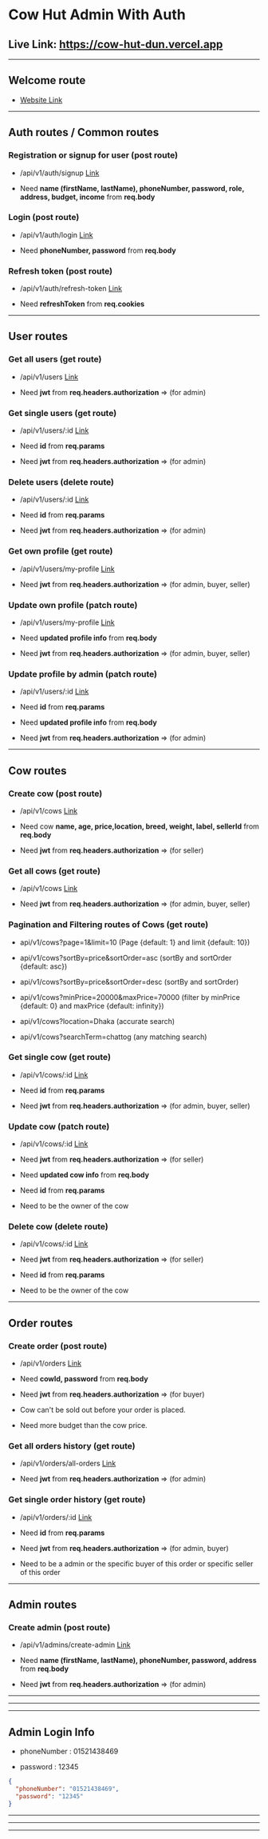 # **Cow Hut Admin With Auth**

## **Live Link: https://cow-hut-dun.vercel.app**

---

## Welcome route

- [Website Link](https://cow-hut-dun.vercel.app)

---

## Auth routes / Common routes

### Registration or signup for user (post route)

- /api/v1/auth/signup [Link](https://cow-hut-dun.vercel.app/api/v1/auth/signup)

- Need **name (firstName, lastName), phoneNumber, password, role, address, budget, income** from **req.body**

### Login (post route)

- /api/v1/auth/login [Link](https://cow-hut-dun.vercel.app/api/v1/auth/login)

- Need **phoneNumber, password** from **req.body**

### Refresh token (post route)

- /api/v1/auth/refresh-token [Link](https://cow-hut-dun.vercel.app/api/v1/auth/refresh-token)

- Need **refreshToken** from **req.cookies**

---

## User routes

### Get all users (get route)

- /api/v1/users [Link](https://cow-hut-dun.vercel.app/api/v1/users)

- Need **jwt** from **req.headers.authorization** => (for admin)

### Get single users (get route)

- /api/v1/users/:id [Link](https://cow-hut-dun.vercel.app/api/v1/users/:id)

- Need **id** from **req.params**

- Need **jwt** from **req.headers.authorization** => (for admin)

### Delete users (delete route)

- /api/v1/users/:id [Link](https://cow-hut-dun.vercel.app/api/v1/users/:id)

- Need **id** from **req.params**

- Need **jwt** from **req.headers.authorization** => (for admin)

### Get own profile (get route)

- /api/v1/users/my-profile [Link](https://cow-hut-dun.vercel.app/api/v1/users/my-profile)

- Need **jwt** from **req.headers.authorization** => (for admin, buyer, seller)

### Update own profile (patch route)

- /api/v1/users/my-profile [Link](https://cow-hut-dun.vercel.app/api/v1/users/my-profile)

- Need **updated profile info** from **req.body**

- Need **jwt** from **req.headers.authorization** => (for admin, buyer, seller)

### Update profile by admin (patch route)

- /api/v1/users/:id [Link](https://cow-hut-dun.vercel.app/api/v1/users/:id)

- Need **id** from **req.params**

- Need **updated profile info** from **req.body**

- Need **jwt** from **req.headers.authorization** => (for admin)

---

## Cow routes

### Create cow (post route)

- /api/v1/cows [Link](https://cow-hut-dun.vercel.app/api/v1/cows)

- Need cow **name, age, price,location, breed, weight, label, sellerId** from **req.body**

- Need **jwt** from **req.headers.authorization** => (for seller)

### Get all cows (get route)

- /api/v1/cows [Link](https://cow-hut-dun.vercel.app/api/v1/cows)

- Need **jwt** from **req.headers.authorization** => (for admin, buyer, seller)

### Pagination and Filtering routes of Cows (get route)

- api/v1/cows?page=1&limit=10 (Page {default: 1} and limit {default: 10})

- api/v1/cows?sortBy=price&sortOrder=asc (sortBy and sortOrder {default: asc})

- api/v1/cows?sortBy=price&sortOrder=desc (sortBy and sortOrder)

- api/v1/cows?minPrice=20000&maxPrice=70000 (filter by minPrice {default: 0} and maxPrice {default: infinity})

- api/v1/cows?location=Dhaka (accurate search)

- api/v1/cows?searchTerm=chattog (any matching search)

### Get single cow (get route)

- /api/v1/cows/:id [Link](https://cow-hut-dun.vercel.app/api/v1/cows/:id)

- Need **id** from **req.params**

- Need **jwt** from **req.headers.authorization** => (for admin, buyer, seller)

### Update cow (patch route)

- /api/v1/cows/:id [Link](https://cow-hut-dun.vercel.app/api/v1/cows/:id)

- Need **jwt** from **req.headers.authorization** => (for seller)

- Need **updated cow info** from **req.body**

- Need **id** from **req.params**

- Need to be the owner of the cow

### Delete cow (delete route)

- /api/v1/cows/:id [Link](https://cow-hut-dun.vercel.app/api/v1/cows/:id)

- Need **jwt** from **req.headers.authorization** => (for seller)

- Need **id** from **req.params**

- Need to be the owner of the cow

---

## Order routes

### Create order (post route)

- /api/v1/orders [Link](https://cow-hut-dun.vercel.app/api/v1/orders)

- Need **cowId, password** from **req.body**

- Need **jwt** from **req.headers.authorization** => (for buyer)

- Cow can't be sold out before your order is placed.

- Need more budget than the cow price.

### Get all orders history (get route)

- /api/v1/orders/all-orders [Link](https://cow-hut-dun.vercel.app/api/v1/orders/all-orders)

- Need **jwt** from **req.headers.authorization** => (for admin)

### Get single order history (get route)

- /api/v1/orders/:id [Link](https://cow-hut-dun.vercel.app/api/v1/orders/:id)

- Need **id** from **req.params**

- Need **jwt** from **req.headers.authorization** => (for admin, buyer)

- Need to be a admin or the specific buyer of this order or specific seller of this order

---

## Admin routes

### Create admin (post route)

- /api/v1/admins/create-admin [Link](https://cow-hut-dun.vercel.app/api/v1/admins/create-admin)

- Need **name (firstName, lastName), phoneNumber, password, address** from **req.body**

- Need **jwt** from **req.headers.authorization** => (for admin)

---

---

---

## Admin Login Info

- phoneNumber : 01521438469

- password : 12345

```json
{
  "phoneNumber": "01521438469",
  "password": "12345"
}
```

---

---

---
